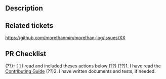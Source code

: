 <!-- 1. Verify PR Title -->
<!-- PR Title example: `[fix | refactor | feat | update | documentation]: repair the page layout` -->

<!-- 2. Provide Description of the changes -->

## Description

<!--
- provide a description of the changes made. If there are some pending TODOs, include them there as well.
- Any guidance for reviewers to better understand the changes.
- Any visuals (screenshots, screen recordings) that can give assurance that the changes are safe to merge.
-->

<!-- 3. Add link to the Github Issue for which these changes are made -->

## Related tickets

https://github.com/morethanmin/morethan-log/issues/XX

<!-- 4. Make sure the following actions are checked before finalising your PR -->

## PR Checklist

(??)- [ ] I read and included theses actions below
(??)
(??)1. I have read the [Contributing Guide](https://github.com/gusleyva/c4cydonia-vercel-blog/blob/main/.github/CONTRIBUTING.md)
(??)2. I have written documents and tests, if needed.
